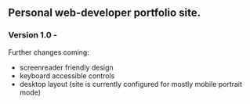 ## Personal web-developer portfolio site.

### Version 1.0 - 

Further changes coming:

- screenreader friendly design
- keyboard accessible controls
- desktop layout (site is currently configured for mostly mobile portrait mode) 



